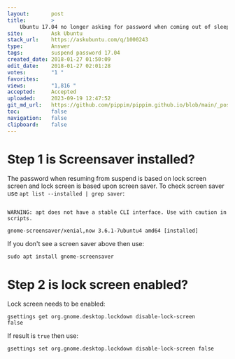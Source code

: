 ```yaml
---
layout:       post
title:        >
    Ubuntu 17.04 no longer asking for password when coming out of sleep mode
site:         Ask Ubuntu
stack_url:    https://askubuntu.com/q/1000243
type:         Answer
tags:         suspend password 17.04
created_date: 2018-01-27 01:50:09
edit_date:    2018-01-27 02:01:28
votes:        "1 "
favorites:    
views:        "1,816 "
accepted:     Accepted
uploaded:     2023-09-19 12:47:52
git_md_url:   https://github.com/pippim/pippim.github.io/blob/main/_posts/2018/2018-01-27-Ubuntu-17.04-no-longer-asking-for-password-when-coming-out-of-sleep-mode.md
toc:          false
navigation:   false
clipboard:    false
---
```


# Step 1 is Screensaver installed?

The password when resuming from suspend is based on lock screen screen and lock screen is based upon screen saver. To check screen saver use `apt list --installed | grep saver`:

``` 

WARNING: apt does not have a stable CLI interface. Use with caution in scripts.

gnome-screensaver/xenial,now 3.6.1-7ubuntu4 amd64 [installed]
```

If you don't see a screen saver above then use:

``` 
sudo apt install gnome-screensaver
```

# Step 2 is lock screen enabled?

Lock screen needs to be enabled:

``` 
gsettings get org.gnome.desktop.lockdown disable-lock-screen
false
```

If result is `true` then use:

``` 
gsettings set org.gnome.desktop.lockdown disable-lock-screen false
```

